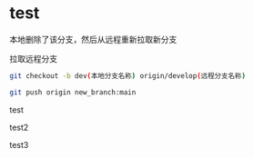 # test

本地删除了该分支，然后从远程重新拉取新分支



拉取远程分支

```bash
git checkout -b dev(本地分支名称) origin/develop(远程分支名称)
```

```bash
git push origin new_branch:main
```

test

test2

test3
